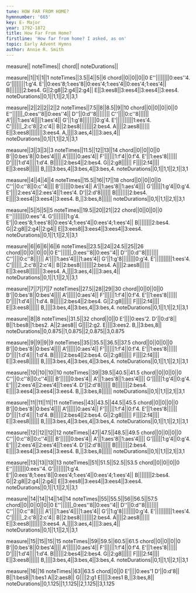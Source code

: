 ```yaml
---
tune: HOW FAR FROM HOME?
hymnnumber: '665'
key: E♭ Major
year: 1792-1872
title: How Far From Home?
firstline: 'How far from home? I asked, as on'
topic: Early Advent Hymns
author: Annie R. Smith
---
```

measure||
noteTimes||
chord||
noteDurations||

measure||1||1||1||1
noteTimes||3.5||4||5||6
chord||0||0||0||0
E''||||||||0:ees''4.
G'||||||||1:g'4.
E'||0:ees'8;1:ees'8||0:ees'4;1:ees'4||0:ees'4;1:ees'4||
B||||||||2:bes4.
G||2:g8||2:g4||2:g4||
E||3:ees8||3:ees4||3:ees4||3:ees4.
noteDurations||0,1||1,1||2,1||3,1

measure||2||2||2||2||2
noteTimes||7.5||8||8.5||9||10
chord||0||0||0||0||0
E''||||||_0:ees''8||0:ees''4||
D''||0:d''8||||||||
C''||||0:c''8||||||
A'||||1:aes'4||||1:aes'4||
G'||1:g'8||||||||0:g'4.
E'||||||||||1:ees'4.
C'||||||_2:c'8||2:c'4||
B||2:bes8||||||||2:bes4.
A||||2:aes8||||||
E||3:ees8||||||||3:ees4.
A,||||3:aes,4||||3:aes,4||
noteDurations||0,1||1,1||2,1||3,1

measure||3||3||3||3
noteTimes||11.5||12||13||14
chord||0||0||0||0
B'||0:bes'8||0:bes'4||||
A'||||||0:aes'4||
F'||||||1:f'4||0:f'4.
E'||1:ees'8||||||
D'||||1:d'4||||1:d'4.
B||||||2:bes4||2:bes4.
G||2:g8||||||
F||||2:f4||||
E||3:ees8||||||
B,||||3:bes,4||3:bes,4||3:bes,4.
noteDurations||0,1||1,1||2,1||3,1

measure||4||4||4||4
noteTimes||15.5||16||17||18
chord||0||0||0||0
C''||0:c''8||0:c''4||||
B'||||||0:bes'4||
A'||1:aes'8||1:aes'4||||
G'||||||1:g'4||0:g'4.
E'||||2:ees'4||2:ees'4||1:ees'4.
D'||2:d'8||||||
B||||||||2:bes4.
E||||3:ees4||3:ees4||3:ees4.
B,||3:bes,8||||||
noteDurations||0,1||1,1||2,1||3,1

measure||5||5||5||5
noteTimes||19.5||20||21||22
chord||0||0||0||0
E''||||||||0:ees''4.
G'||||||||1:g'4.
E'||0:ees'8;1:ees'8||0:ees'4;1:ees'4||0:ees'4;1:ees'4||
B||||||||2:bes4.
G||2:g8||2:g4||2:g4||
E||3:ees8||3:ees4||3:ees4||3:ees4.
noteDurations||0,1||1,1||2,1||3,1

measure||6||6||6||6||6
noteTimes||23.5||24||24.5||25||26
chord||0||0||0||0||0
E''||||||_0:ees''8||0:ees''4||
D''||0:d''8||||||||
C''||||0:c''8||||||
A'||||1:aes'4||||1:aes'4||
G'||1:g'8||||||||0:g'4.
E'||||||||||1:ees'4.
C'||||||_2:c'8||2:c'4||
B||2:bes8||||||||2:bes4.
A||||2:aes8||||||
E||3:ees8||||||||3:ees4.
A,||||3:aes,4||||3:aes,4||
noteDurations||0,1||1,1||2,1||3,1

measure||7||7||7||7
noteTimes||27.5||28||29||30
chord||0||0||0||0
B'||0:bes'8||0:bes'4||||
A'||||||0:aes'4||
F'||||||1:f'4||0:f'4.
E'||1:ees'8||||||
D'||||1:d'4||||1:d'4.
B||||||2:bes4||2:bes4.
G||2:g8||||||
F||||2:f4||||
E||3:ees8||||||
B,||||3:bes,4||3:bes,4||3:bes,4.
noteDurations||0,1||1,1||2,1||3,1

measure||8||8
noteTimes||31.5||32
chord||0||0
E'||||0:ees'2.
D'||0:d'8||
B||1:bes8||1:bes2.
A||2:aes8||
G||||2:g2.
E||||3:ees2.
B,||3:bes,8||
noteDurations||0,0.875||1,0.875||2,0.875||3,0.875

measure||9||9||9||9
noteTimes||35||35.5||36.5||37.5
chord||0||0||0||0
B'||0:bes'8||0:bes'4||||
A'||||||0:aes'4||
F'||||||1:f'4||0:f'4.
E'||1:ees'8||||||
D'||||1:d'4||||1:d'4.
B||||||2:bes4||2:bes4.
G||2:g8||||||
F||||2:f4||||
E||3:ees8||||||
B,||||3:bes,4||3:bes,4||3:bes,4.
noteDurations||0,1||1,1||2,1||3,1

measure||10||10||10||10
noteTimes||39||39.5||40.5||41.5
chord||0||0||0||0
C''||0:c''8||0:c''4||||
B'||||||0:bes'4||
A'||1:aes'8||1:aes'4||||
G'||||||1:g'4||0:g'4.
E'||||2:ees'4||2:ees'4||1:ees'4.
D'||2:d'8||||||
B||||||||2:bes4.
E||||3:ees4||3:ees4||3:ees4.
B,||3:bes,8||||||
noteDurations||0,1||1,1||2,1||3,1

measure||11||11||11||11
noteTimes||43||43.5||44.5||45.5
chord||0||0||0||0
B'||0:bes'8||0:bes'4||||
A'||||||0:aes'4||
F'||||||1:f'4||0:f'4.
E'||1:ees'8||||||
D'||||1:d'4||||1:d'4.
B||||||2:bes4||2:bes4.
G||2:g8||||||
F||||2:f4||||
E||3:ees8||||||
B,||||3:bes,4||3:bes,4||3:bes,4.
noteDurations||0,1||1,1||2,1||3,1

measure||12||12||12||12
noteTimes||47||47.5||48.5||49.5
chord||0||0||0||0
C''||0:c''8||0:c''4||||
B'||||||0:bes'4||
A'||1:aes'8||1:aes'4||||
G'||||||1:g'4||0:g'4.
E'||||2:ees'4||2:ees'4||1:ees'4.
D'||2:d'8||||||
B||||||||2:bes4.
E||||3:ees4||3:ees4||3:ees4.
B,||3:bes,8||||||
noteDurations||0,1||1,1||2,1||3,1

measure||13||13||13||13
noteTimes||51||51.5||52.5||53.5
chord||0||0||0||0
E''||||||||0:ees''4.
G'||||||||1:g'4.
E'||0:ees'8;1:ees'8||0:ees'4;1:ees'4||0:ees'4;1:ees'4||
B||||||||2:bes4.
G||2:g8||2:g4||2:g4||
E||3:ees8||3:ees4||3:ees4||3:ees4.
noteDurations||0,1||1,1||2,1||3,1

measure||14||14||14||14||14
noteTimes||55||55.5||56||56.5||57.5
chord||0||0||0||0||0
E''||||||_0:ees''8||0:ees''4||
D''||0:d''8||||||||
C''||||0:c''8||||||
A'||||1:aes'4||||1:aes'4||
G'||1:g'8||||||||0:g'4.
E'||||||||||1:ees'4.
C'||||||_2:c'8||2:c'4||
B||2:bes8||||||||2:bes4.
A||||2:aes8||||||
E||3:ees8||||||||3:ees4.
A,||||3:aes,4||||3:aes,4||
noteDurations||0,1||1,1||2,1||3,1

measure||15||15||15||15
noteTimes||59||59.5||60.5||61.5
chord||0||0||0||0
B'||0:bes'8||0:bes'4||||
A'||||||0:aes'4||
F'||||||1:f'4||0:f'4.
E'||1:ees'8||||||
D'||||1:d'4||||1:d'4.
B||||||2:bes4||2:bes4.
G||2:g8||||||
F||||2:f4||||
E||3:ees8||||||
B,||||3:bes,4||3:bes,4||3:bes,4.
noteDurations||0,1||1,1||2,1||3,1

measure||16||16
noteTimes||63||63.5
chord||0||0
E'||||0:ees'1
D'||0:d'8||
B||1:bes8||1:bes1
A||2:aes8||
G||||2:g1
E||||3:ees1
B,||3:bes,8||
noteDurations||0,1.125||1,1.125||2,1.125||3,1.125

